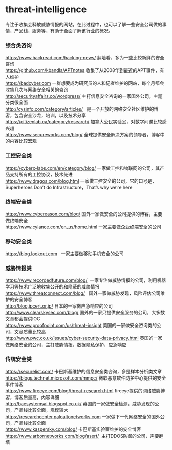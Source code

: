 # threat-intelligence    
专注于收集会释放威胁情报的网站，在此过程中，也可以了解一些安全公司做的事情，产品线，服务等，有助于全面了解该行业的概况。
### 综合类咨询     
<https://www.hackread.com/hacking-news/>  翻墙看，多为一些比较新鲜的安全咨询  
<https://github.com/kbandla/APTnotes>   收集了从2008年到最近的APT事件，有人维护  
<https://badcyber.com>  一群想要成为研究员的人和记者维护的网站，每个月都会收集几次与网络安全相关的咨询  
<http://securityaffairs.co/wordpress/>    主打信息安全咨询的一家国外公司，主题分类很全面  
<http://cysinfo.com/category/articles/>    是一个开放的网络安全社区维护的博客，包含安全沙龙，培训，以及技术分享  
<https://citizenlab.ca/category/research/>    加拿大公民实验室，对数字间谍比较感兴趣  
<https://www.secureworks.com/blog/>    全球提供安全解决方案的领导者，博客中的内容比较宏观  
  
### 工控安全类  
<https://cyberx-labs.com/en/category/blog/>  一家做工控和物联网的公司，其产品支持所有的工控协议，技术先进  
<https://www.dragos.com/blog.html>  一家做工控安全的公司，它的口号是，Superheroes Don’t do Infrastructure，That’s why we’re here  
  
### 终端安全类  
<https://www.cybereason.com/blog/>  国外一家做安全的公司提供的博客，主要做终端安全  
<https://www.cylance.com/en_us/home.html>   一家主要做企业终端安全的公司  
  
### 移动安全类  
<https://blog.lookout.com>   一家主要做移动手机安全的公司  
  
### 威胁情报类  
<https://www.recordedfuture.com/blog/>  一家专注做威胁情报的公司，利用机器学习等技术广泛地收集公开的和隐蔽的威胁情报  
<https://www.threatconnect.com/blog/>   国外一家做威胁发现，风险评估公司维护的安全博客   
<http://blog.jpcert.or.jp/>  日本的一家做应急响应的公司  
<http://www.clearskysec.com/blog/>  国外的一家只提供安全服务的公司，大多数文章都会提供IOC  
<https://www.proofpoint.com/us/threat-insight>  美国的一家做安全咨询类的公司，文章质量比较高  
<http://www.pwc.co.uk/issues/cyber-security-data-privacy.html>  英国的一家做网络安全的公司，主打威胁情报，数据隐私保护，应急响应   
  
### 传统安全类  
<https://securelist.com/>   卡巴斯基维护的信息安全类咨询，多是样本分析类文章    
<https://blogs.technet.microsoft.com/mmpc/>   微软恶意软件防护中心提供的安全事件博客  
<https://www.fireeye.com/blog/threat-research.html>    fireeye提供的网络威胁博客，博客质量高，内容详细  
<http://baesystemsai.blogspot.co.uk/>   英国的一家做安全检测，威胁发现的公司，产品线比较全面，规模较大  
<https://researchcenter.paloaltonetworks.com>    一家做下一代网络安全的国外公司，产品线比较全面  
<https://www.kaspersky.com/blog/> 卡巴斯基实验室维护的安全博客  
<https://www.arbornetworks.com/blog/asert/>  主打DDOS防御的公司，需要翻墙	 


